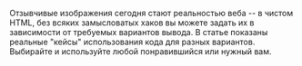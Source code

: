 Отзывчивые изображения сегодня стают реальностью веба -- в чистом HTML, без всяких замысловатых хаков вы можете задать их в зависимости от требуемых вариантов вывода. В статье показаны реальные "кейсы" использования кода для разных вариантов. Выбирайте и используйте любой понравившийся или нужный вам.